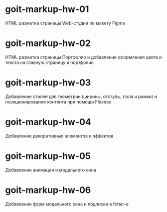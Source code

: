 # goit-markup-hw-01
HTML разметка страницы Web-студии по макету Figma

# goit-markup-hw-02
HTML разметка страницы Портфолио и добавление оформления цвета и текста на главную страницу и портфолио

# goit-markup-hw-03
Добавление стилей для геометрии (ширины, отступы, поля и рамки) и позиционирование контента при помощи Flexbox

# goit-markup-hw-04
Добавление декоративных элементов и эффектов

# goit-markup-hw-05
Добавление анимации и модального окна

# goit-markup-hw-06
Добавление форм модального окна и подписки в fotter-е

